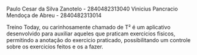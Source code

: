 Paulo Cesar da Silva Zanotelo - 2840482313040 Vinicius Pancracio Mendoça de Abreu - 2840482313014

Treino Today, ou carinhosamente chamado de T² é um aplicativo desenvolvido para auxiliar aqueles que praticam exercicios fisicos, permitindo a anotação do exercicio praticado, possibilitando um controle sobre os exercicios feitos e os a fazer.
